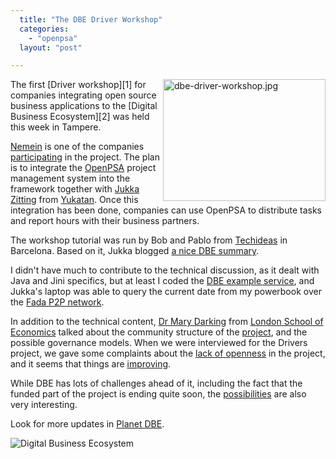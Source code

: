 ```yaml
---
  title: "The DBE Driver Workshop"
  categories: 
    - "openpsa"
  layout: "post"

---
```

<img src="https://s3.eu-central-1.amazonaws.com/bergie-iki-fi/dbe-driver-workshop.jpg" border="0" height="195" width="260" alt="dbe-driver-workshop.jpg" align="right" />
The first [Driver workshop][1] for companies integrating open source business applications to the [Digital Business Ecosystem][2] was held this week in Tampere.

[Nemein][3] is one of the companies [participating][4] in the project. The plan is to integrate the [OpenPSA][5] project management system into the framework together with [Jukka Zitting][6] from [Yukatan][7]. Once this integration has been done, companies can use OpenPSA to distribute tasks and report hours with their business partners.

The workshop tutorial was run by Bob and Pablo from [Techideas][8] in Barcelona. Based on it, Jukka blogged [a nice DBE summary][9].

I didn't have much to contribute to the technical discussion, as it dealt with Java and Jini specifics, but at least I coded the [DBE example service][10], and Jukka's laptop was able to query the current date from my powerbook over the [Fada P2P network][11].

In addition to the technical content, [Dr Mary Darking][12] from [London School of Economics][13] talked about the community structure of the [project][14], and the possible governance models. When we were interviewed for the Drivers project, we gave some complaints about the [lack of openness][15] in the project, and it seems that things are [improving][16].

While DBE has lots of challenges ahead of it, including the fact that the funded part of the project is ending quite soon, the [possibilities][17] are also very interesting.

Look for more updates in [Planet DBE][18].

![Digital Business Ecosystem](https://s3.eu-central-1.amazonaws.com/bergie-iki-fi/dbe.gif)

[1]: http://www.digital-ecosystems.org/de/refs/ref_event.html
[2]: http://www.digital-ecosystem.org/html/
[3]: http://www.nemein.com/
[4]: http://www.nemein.com/midcom-permalink-a5259dbbaee90759da656bf6cc64ca8b
[5]: http://www.openpsa.org/
[6]: http://www.midgard-project.org/midcom-permalink-bc7f1ca712f6221ccc228adc7cda6684
[7]: http://yukatan.fi/
[8]: http://www.techideas.info/
[9]: http://yukatan.fi/display/yukatan/2005/06/14/First+day+at+the+DBE+Workshop
[10]: http://swallow.sourceforge.net/user_manual/x239.html
[11]: http://fada.sourceforge.net/
[12]: http://is.lse.ac.uk/homepages/Darking/
[13]: http://www.lse.ac.uk/
[14]: http://www.digital-ecosystems.org/
[15]: https://www.digital-ecosystem.net/
[16]: http://swallow.sourceforge.net/
[17]: http://bergie.iki.fi/midcom-permalink-0e16696a6e9ef34705883f563146c2d0
[18]: http://www.nemein.com/planet-dbe/
